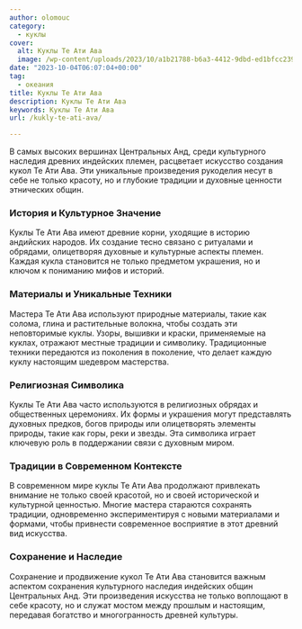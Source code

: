 ```yaml
---
author: olomouc
category:
  - куклы
cover:
  alt: Куклы Те Ати Ава
  image: /wp-content/uploads/2023/10/a1b21788-b6a3-4412-9dbd-ed1bfcc23936-jpg.webp
date: "2023-10-04T06:07:04+00:00"
tag:
  - океания
title: Куклы Те Ати Ава
description: Куклы Те Ати Ава
keywords: Куклы Те Ати Ава
url: /kukly-te-ati-ava/

---
```

В самых высоких вершинах Центральных Анд, среди культурного наследия древних индейских племен, расцветает искусство создания кукол Те Ати Ава. Эти уникальные произведения рукоделия несут в себе не только красоту, но и глубокие традиции и духовные ценности этнических общин.

### История и Культурное Значение

Куклы Те Ати Ава имеют древние корни, уходящие в историю андийских народов. Их создание тесно связано с ритуалами и обрядами, олицетворяя духовные и культурные аспекты племен. Каждая кукла становится не только предметом украшения, но и ключом к пониманию мифов и историй.

### Материалы и Уникальные Техники

Мастера Те Ати Ава используют природные материалы, такие как солома, глина и растительные волокна, чтобы создать эти неповторимые куклы. Узоры, вышивки и краски, применяемые на куклах, отражают местные традиции и символику. Традиционные техники передаются из поколения в поколение, что делает каждую куклу настоящим шедевром мастерства.

### Религиозная Символика

Куклы Те Ати Ава часто используются в религиозных обрядах и общественных церемониях. Их формы и украшения могут представлять духовных предков, богов природы или олицетворять элементы природы, такие как горы, реки и звезды. Эта символика играет ключевую роль в поддержании связи с духовным миром.

### Традиции в Современном Контексте

В современном мире куклы Те Ати Ава продолжают привлекать внимание не только своей красотой, но и своей исторической и культурной ценностью. Многие мастера стараются сохранять традиции, одновременно экспериментируя с новыми материалами и формами, чтобы привнести современное восприятие в этот древний вид искусства.

### Сохранение и Наследие

Сохранение и продвижение кукол Те Ати Ава становится важным аспектом сохранения культурного наследия индейских общин Центральных Анд. Эти произведения искусства не только воплощают в себе красоту, но и служат мостом между прошлым и настоящим, передавая богатство и многогранность древней культуры.
